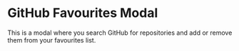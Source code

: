 # GitHub Favourites Modal

This is a modal where you search GitHub for repositories and add or remove them from your favourites list.
